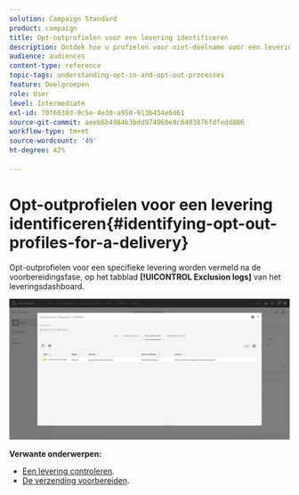 ```yaml
---
solution: Campaign Standard
product: campaign
title: Opt-outprofielen voor een levering identificeren
description: Ontdek hoe u profielen voor niet-deelname voor een levering kunt identificeren.
audience: audiences
content-type: reference
topic-tags: understanding-opt-in-and-opt-out-processes
feature: Doelgroepen
role: User
level: Intermediate
exl-id: 70f6038d-9c5e-4e30-a958-913b454e6d61
source-git-commit: aeeb6b4984b3bdd974960e8c6403876fdfedd886
workflow-type: tm+mt
source-wordcount: '49'
ht-degree: 42%

---
```


# Opt-outprofielen voor een levering identificeren{#identifying-opt-out-profiles-for-a-delivery}

Opt-outprofielen voor een specifieke levering worden vermeld na de voorbereidingsfase, op het tabblad **[!UICONTROL Exclusion logs]** van het leveringsdashboard.

![](assets/exclusion_blocklisting.png)

**Verwante onderwerpen:**

* [Een levering controleren](../../sending/using/monitoring-a-delivery.md#exclusion-logs).
* [De verzending voorbereiden](../../sending/using/preparing-the-send.md).
